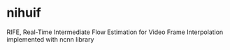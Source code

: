 # nihuif
RIFE, Real-Time Intermediate Flow Estimation for Video Frame Interpolation implemented with ncnn library
